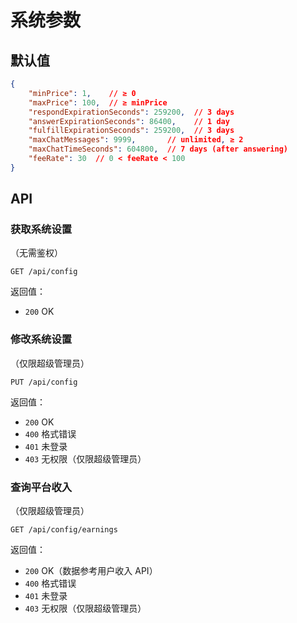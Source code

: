 # 系统参数

## 默认值

```json
{
    "minPrice": 1,    // ≥ 0
    "maxPrice": 100,  // ≥ minPrice
    "respondExpirationSeconds": 259200,  // 3 days 
    "answerExpirationSeconds": 86400,    // 1 day
    "fulfillExpirationSeconds": 259200,  // 3 days
    "maxChatMessages": 9999,       // unlimited, ≥ 2
    "maxChatTimeSeconds": 604800,  // 7 days (after answering)
    "feeRate": 30  // 0 < feeRate < 100
}
```

## API

### 获取系统设置

（无需鉴权）

```
GET /api/config
```

返回值：

- `200` OK

### 修改系统设置

（仅限超级管理员）

```
PUT /api/config
```

返回值：

- `200` OK
- `400` 格式错误
- `401` 未登录
- `403` 无权限（仅限超级管理员）

### 查询平台收入

（仅限超级管理员）

```
GET /api/config/earnings
```

返回值：

- `200` OK（数据参考用户收入 API）
- `400` 格式错误
- `401` 未登录
- `403` 无权限（仅限超级管理员）
